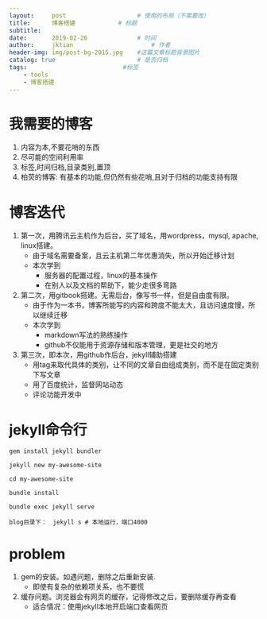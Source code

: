 ```yaml
---
layout:     post   				    # 使用的布局（不需要改）
title:      博客搭建			# 标题 
subtitle:  　
date:       2019-02-26 				# 时间
author:     jktian 						# 作者
header-img: img/post-bg-2015.jpg 	#这篇文章标题背景图片
catalog: true 						# 是否归档
tags:							#标签
    - tools
    - 博客搭建
---
```

# 我需要的博客
1. 内容为本,不要花哨的东西
2. 尽可能的空间利用率
3. 标签,时间归档,目录类别,置顶
4. 柏荧的博客: 有基本的功能,但仍然有些花哨,且对于归档的功能支持有限
# 博客迭代

1. 第一次，用腾讯云主机作为后台，买了域名，用wordpress，mysql, apache, linux搭建。
	- 由于域名需要备案，且云主机第二年优惠消失，所以开始迁移计划
	- 本次学到
		- 服务器的配置过程，linux的基本操作
		- 在别人以及文档的帮助下，能少走很多弯路
2. 第二次，用gitbook搭建。无需后台，像写书一样，但是自由度有限。
	- 由于作为一本书，博客所能写的内容和跨度不能太大，且访问速度慢，所以继续迁移
	- 本次学到
		- markdown写法的熟练操作
		- github不仅能用于资源存储和版本管理，更是社交的地方
3. 第三次，即本次，用github作后台，jekyll辅助搭建
	- 用tag来取代具体的类别，让不同的文章自由组成类别，而不是在固定类别下写文章
	- 用了百度统计，监督网站动态
	- 评论功能开发中


# jekyll命令行

    gem install jekyll bundler
    
    jekyll new my-awesome-site
    
    cd my-awesome-site
    
    bundle install
    
    bundle exec jekyll serve
    
    blog目录下：　jekyll s # 本地运行，端口4000


# problem
1. gem的安装。如遇问题，删除之后重新安装.
	- 即使有复杂的依赖项关系，也不要慌
2. 缓存问题。浏览器会有网页的缓存，记得修改之后，要删除缓存再查看
	- 适合情况：使用jekyll本地开启端口查看网页


